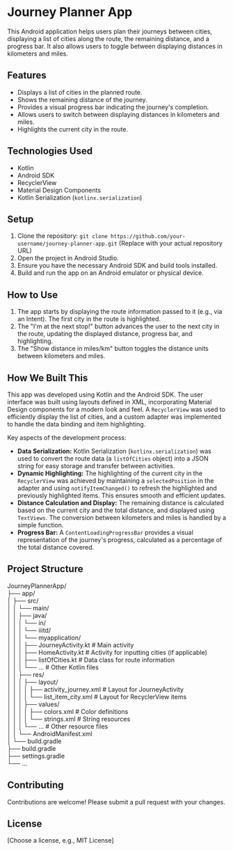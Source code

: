 # Journey Planner App

This Android application helps users plan their journeys between cities, displaying a list of cities along the route, the remaining distance, and a progress bar.  It also allows users to toggle between displaying distances in kilometers and miles.

## Features

*   Displays a list of cities in the planned route.
*   Shows the remaining distance of the journey.
*   Provides a visual progress bar indicating the journey's completion.
*   Allows users to switch between displaying distances in kilometers and miles.
*   Highlights the current city in the route.

## Technologies Used

*   Kotlin
*   Android SDK
*   RecyclerView
*   Material Design Components
*   Kotlin Serialization (`kotlinx.serialization`)

## Setup

1.  Clone the repository: `git clone https://github.com/your-username/journey-planner-app.git` (Replace with your actual repository URL)
2.  Open the project in Android Studio.
3.  Ensure you have the necessary Android SDK and build tools installed.
4.  Build and run the app on an Android emulator or physical device.

## How to Use

1.  The app starts by displaying the route information passed to it (e.g., via an Intent). The first city in the route is highlighted.
2.  The "I'm at the next stop!" button advances the user to the next city in the route, updating the displayed distance, progress bar, and highlighting.
3.  The "Show distance in miles/km" button toggles the distance units between kilometers and miles.

## How We Built This

This app was developed using Kotlin and the Android SDK.  The user interface was built using layouts defined in XML, incorporating Material Design components for a modern look and feel. A `RecyclerView` was used to efficiently display the list of cities, and a custom adapter was implemented to handle the data binding and item highlighting.

Key aspects of the development process:

*   **Data Serialization:**  Kotlin Serialization (`kotlinx.serialization`) was used to convert the route data (a `listOfCities` object) into a JSON string for easy storage and transfer between activities.
*   **Dynamic Highlighting:** The highlighting of the current city in the `RecyclerView` was achieved by maintaining a `selectedPosition` in the adapter and using `notifyItemChanged()` to refresh the highlighted and previously highlighted items. This ensures smooth and efficient updates.
*   **Distance Calculation and Display:** The remaining distance is calculated based on the current city and the total distance, and displayed using `TextViews`. The conversion between kilometers and miles is handled by a simple function.
*   **Progress Bar:** A `ContentLoadingProgressBar` provides a visual representation of the journey's progress, calculated as a percentage of the total distance covered.

## Project Structure

JourneyPlannerApp/<br>
├── app/<br>
│   ├── src/<br>
│   │   └── main/<br>
│   │       ├── java/<br>
│   │       │   └── in/<br>
│   │       │       └── iiitd/<br>
│   │       │           └── myapplication/<br>
│   │       │               ├── JourneyActivity.kt      # Main activity<br>
│   │       │               ├── HomeActivity.kt          # Activity for inputting cities (if applicable)<br>
│   │       │               ├── listOfCities.kt        # Data class for route information<br>
│   │       │               └── ...                     # Other Kotlin files<br>
│   │       ├── res/<br>
│   │       │   ├── layout/<br>
│   │       │   │   ├── activity_journey.xml        # Layout for JourneyActivity<br>
│   │       │   │   └── list_item_city.xml           # Layout for RecyclerView items<br>
│   │       │   ├── values/<br>
│   │       │   │   ├── colors.xml                 # Color definitions<br>
│   │       │   │   └── strings.xml                # String resources<br>
│   │       │   └── ...                             # Other resource files<br>
│   │       └── AndroidManifest.xml<br>
│   └── build.gradle<br>
├── build.gradle<br>
├── settings.gradle<br>
└── ...<br>


## Contributing

Contributions are welcome!  Please submit a pull request with your changes.

## License

[Choose a license, e.g., MIT License]
